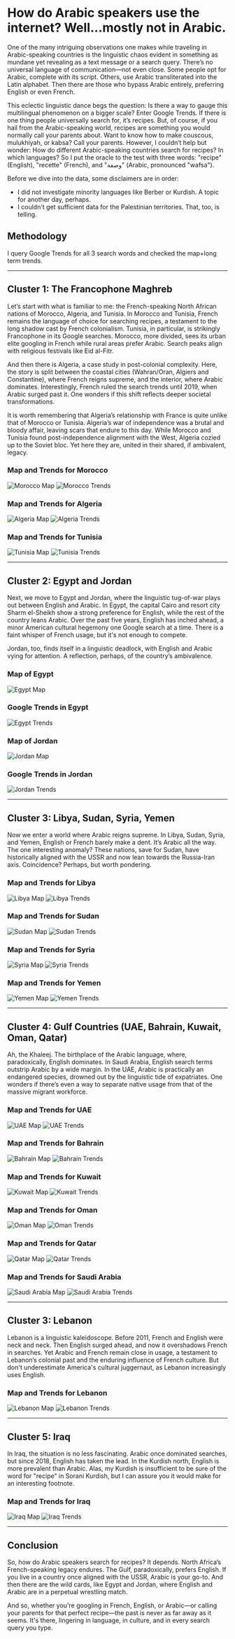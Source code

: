 # How do Arabic speakers use the internet? Well...mostly not in Arabic.


One of the many intriguing observations one makes while traveling in Arabic-speaking countries is the linguistic chaos evident in something as mundane yet revealing as a text message or a search query. There’s no universal language of communication—not even close. Some people opt for Arabic, complete with its script. Others, use Arabic transliterated into the Latin alphabet. Then there are those who bypass Arabic entirely, preferring English or even French.

This eclectic linguistic dance begs the question: Is there a way to gauge this multilingual phenomenon on a bigger scale? Enter Google Trends. If there is one thing people universally search for, it’s recipes. But, of course, if you hail from the Arabic-speaking world, recipes are something you would normally call your parents about. Want to know how to make couscous, mulukhiyah, or kabsa? Call your parents. However, I couldn’t help but wonder: How do different Arabic-speaking countries search for recipes? In which languages? So I put the oracle to the test with three words: "recipe" (English), "recette" (French), and "وصفة" (Arabic, pronounced "wafsa").

Before we dive into the data, some disclaimers are in order:

* I did not investigate minority languages like Berber or Kurdish. A topic for another day, perhaps.
* I couldn't get sufficient data for the Palestinian territories. That, too, is telling.



## Methodology

I query Google Trends for all 3 search words and checked the map+long term trends.

---

## Cluster 1: The Francophone Maghreb  

Let’s start with what is familiar to me: the French-speaking North African nations of Morocco, Algeria, and Tunisia. In Morocco and Tunisia, French remains the language of choice for searching recipes, a testament to the long shadow cast by French colonialism. Tunisia, in particular, is strikingly Francophone in its Google searches. Morocco, more divided, sees its urban elite googling in French while rural areas prefer Arabic. Search peaks align with religious festivals like Eid al-Fitr.

And then there is Algeria, a case study in post-colonial complexity. Here, the story is split between the coastal cities (Wahran/Oran, Algiers and Constantine), where French reigns supreme, and the interior, where Arabic dominates. Interestingly, French ruled the search trends until 2019, when Arabic surged past it. One wonders if this shift reflects deeper societal transformations.

It is worth remembering that Algeria’s relationship with France is quite unlike that of Morocco or Tunisia. Algeria’s war of independence was a brutal and bloody affair, leaving scars that endure to this day. While Morocco and Tunisia found post-independence alignment with the West, Algeria cozied up to the Soviet bloc. Yet here they are, united in their shared, if ambivalent, legacy.


### Map and Trends for Morocco
![Morocco Map](./images/blog_arabic/MAR_map.png)
![Morocco Trends](./images/blog_arabic/MAR_trends.png)

### Map and Trends for Algeria
![Algeria Map](./images/blog_arabic/DZA_map.png)
![Algeria Trends](./images/blog_arabic/DZA_trends.png)

### Map and Trends for Tunisia
![Tunisia Map](./images/blog_arabic/TUN_map.png)
![Tunisia Trends](./images/blog_arabic/TUN_trends.png)

---

## Cluster 2: Egypt and Jordan

Next, we move to Egypt and Jordan, where the linguistic tug-of-war plays out between English and Arabic. In Egypt, the capital Cairo and resort city Sharm el-Sheikh show a strong preference for English, while the rest of the country leans Arabic. Over the past five years, English has inched ahead, a minor American cultural hegemony one Google search at a time. There is a faint whisper of French usage, but it's not enough to compete.

Jordan, too, finds itself in a linguistic deadlock, with English and Arabic vying for attention. A reflection, perhaps, of the country’s ambivalence.


### Map of Egypt
![Egypt Map](./images/blog_arabic/EGY_map.png)

### Google Trends in Egypt
![Egypt Trends](./images/blog_arabic/EGY_trends.png)



### Map of Jordan
![Jordan Map](./images/blog_arabic/JOR_map.png)

### Google Trends in Jordan
![Jordan Trends](./images/blog_arabic/JOR_trends.png)



---

## Cluster 3: Libya, Sudan, Syria, Yemen

Now we enter a world where Arabic reigns supreme. In Libya, Sudan, Syria, and Yemen, English or French barely make a dent. It’s Arabic all the way. The one interesting anomaly? These nations, save for Sudan, have historically aligned with the USSR and now lean towards the Russia-Iran axis. Coincidence? Perhaps, but worth pondering.


### Map and Trends for Libya
![Libya Map](./images/blog_arabic/LBY_map.png)
![Libya Trends](./images/blog_arabic/LBY_trends.png)

### Map and Trends for Sudan
![Sudan Map](./images/blog_arabic/SDN_map.png)
![Sudan Trends](./images/blog_arabic/SDN_trends.png)

### Map and Trends for Syria
![Syria Map](./images/blog_arabic/SYR_map.png)
![Syria Trends](./images/blog_arabic/SYR_trends.png)

### Map and Trends for Yemen
![Yemen Map](./images/blog_arabic/YEM_map.png)
![Yemen Trends](./images/blog_arabic/YEM_trends.png)


---

## Cluster 4: Gulf Countries (UAE, Bahrain, Kuwait, Oman, Qatar)

Ah, the Khaleej. The birthplace of the Arabic language, where, paradoxically, English dominates. In Saudi Arabia, English search terms outstrip Arabic by a wide margin. In the UAE, Arabic is practically an endangered species, drowned out by the linguistic tide of expatriates. One wonders if there’s even a way to separate native usage from that of the massive migrant workforce.


### Map and Trends for UAE
![UAE Map](./images/blog_arabic/ARE_map.png)
![UAE Trends](./images/blog_arabic/ARE_trends.png)

### Map and Trends for Bahrain
![Bahrain Map](./images/blog_arabic/BHR_map.png)
![Bahrain Trends](./images/blog_arabic/BHR_trends.png)

### Map and Trends for Kuwait
![Kuwait Map](./images/blog_arabic/KWT_map.png)
![Kuwait Trends](./images/blog_arabic/KWT_trends.png)

### Map and Trends for Oman
![Oman Map](./images/blog_arabic/OMN_map.png)
![Oman Trends](./images/blog_arabic/OMN_trends.png)

### Map and Trends for Qatar
![Qatar Map](./images/blog_arabic/QAT_map.png)
![Qatar Trends](./images/blog_arabic/QAT_trends.png)

### Map and Trends for Saudi Arabia
![Saudi Arabia Map](./images/blog_arabic/SAU_map.png)
![Saudi Arabia Trends](./images/blog_arabic/SAU_trends.png)

---

## Cluster 3: Lebanon

Lebanon is a linguistic kaleidoscope. Before 2011, French and English were neck and neck. Then English surged ahead, and now it overshadows French in searches. Yet Arabic and French remain close in usage, a testament to Lebanon’s colonial past and the enduring influence of French culture. But don't underestimate America's cultural juggernaut, as Lebanon increasingly uses English.


### Map and Trends for Lebanon
![Lebanon Map](./images/blog_arabic/LBN_map.png)
![Lebanon Trends](./images/blog_arabic/LBN_trends.png)



---


## Cluster 5: Iraq 

In Iraq, the situation is no less fascinating. Arabic once dominated searches, but since 2018, English has taken the lead. In the Kurdish north, English is more prevalent than Arabic. Alas, my Kurdish is insufficient to be sure of the word for "recipe" in Sorani Kurdish, but I can assure you it would make for an interesting footnote.


### Map and Trends for Iraq
![Iraq Map](./images/blog_arabic/IRQ_map.png)
![Iraq Trends](./images/blog_arabic/IRQ_trends.png)




---

## Conclusion

So, how do Arabic speakers search for recipes? It depends. North Africa’s French-speaking legacy endures. The Gulf, paradoxically, prefers English. If you live in a country once aligned with the USSR, Arabic is your go-to. And then there are the wild cards, like Egypt and Jordan, where English and Arabic are in a perpetual wrestling match. 

And so, whether you're googling in French, English, or Arabic—or calling your parents for that perfect recipe—the past is never as far away as it seems. It's there, lingering in language, in culture, and in every search query you type.








